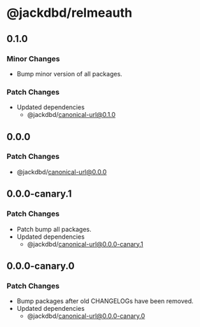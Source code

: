 # @jackdbd/relmeauth

## 0.1.0

### Minor Changes

- Bump minor version of all packages.

### Patch Changes

- Updated dependencies
  - @jackdbd/canonical-url@0.1.0

## 0.0.0

### Patch Changes

- @jackdbd/canonical-url@0.0.0

## 0.0.0-canary.1

### Patch Changes

- Patch bump all packages.
- Updated dependencies
  - @jackdbd/canonical-url@0.0.0-canary.1

## 0.0.0-canary.0

### Patch Changes

- Bump packages after old CHANGELOGs have been removed.
- Updated dependencies
  - @jackdbd/canonical-url@0.0.0-canary.0
